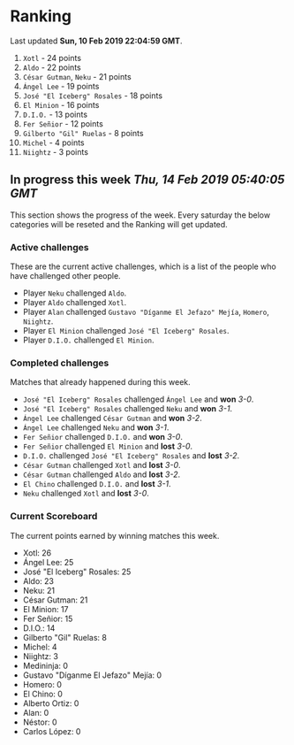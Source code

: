 # Ranking

Last updated **Sun, 10 Feb 2019 22:04:59 GMT**.

1. `Xotl` - 24 points
2. `Aldo` - 22 points
3. `César Gutman`, `Neku` - 21 points
4. `Ángel Lee` - 19 points
5. `José "El Iceberg" Rosales` - 18 points
6. `El Minion` - 16 points
7. `D.I.O.` - 13 points
8. `Fer Señior` - 12 points
9. `Gilberto "Gil" Ruelas` - 8 points
10. `Michel` - 4 points
11. `Niightz` - 3 points

## In progress this week *Thu, 14 Feb 2019 05:40:05 GMT*
This section shows the progress of the week. Every saturday the below categories will be reseted and the Ranking will get updated.

### Active challenges
These are the current active challenges, which is a list of the people who have challenged other people.

* Player `Neku` challenged `Aldo`.
* Player `Aldo` challenged `Xotl`.
* Player `Alan` challenged `Gustavo "Díganme El Jefazo" Mejía`, `Homero`, `Niightz`.
* Player `El Minion` challenged `José "El Iceberg" Rosales`.
* Player `D.I.O.` challenged `El Minion`.

### Completed challenges
Matches that already happened during this week.

* `José "El Iceberg" Rosales` challenged `Ángel Lee` and **won** *3-0*.
* `José "El Iceberg" Rosales` challenged `Neku` and **won** *3-1*.
* `Ángel Lee` challenged `César Gutman` and **won** *3-2*.
* `Ángel Lee` challenged `Neku` and **won** *3-1*.
* `Fer Señior` challenged `D.I.O.` and **won** *3-0*.
* `Fer Señior` challenged `El Minion` and **lost** *3-0*.
* `D.I.O.` challenged `José "El Iceberg" Rosales` and **lost** *3-2*.
* `César Gutman` challenged `Xotl` and **lost** *3-0*.
* `César Gutman` challenged `Aldo` and **lost** *3-2*.
* `El Chino` challenged `D.I.O.` and **lost** *3-1*.
* `Neku` challenged `Xotl` and **lost** *3-0*.

### Current Scoreboard
The current points earned by winning matches this week.

* Xotl: 26
* Ángel Lee: 25
* José "El Iceberg" Rosales: 25
* Aldo: 23
* Neku: 21
* César Gutman: 21
* El Minion: 17
* Fer Señior: 15
* D.I.O.: 14
* Gilberto "Gil" Ruelas: 8
* Michel: 4
* Niightz: 3
* Medininja: 0
* Gustavo "Díganme El Jefazo" Mejía: 0
* Homero: 0
* El Chino: 0
* Alberto Ortiz: 0
* Alan: 0
* Néstor: 0
* Carlos López: 0